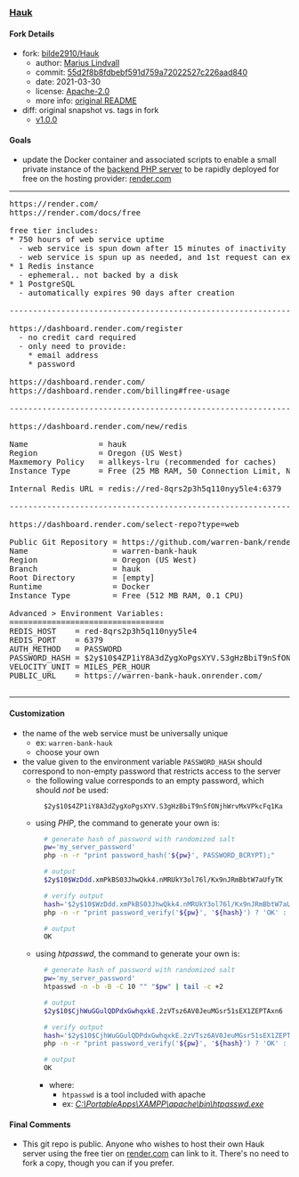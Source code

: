 ### [Hauk](https://github.com/warren-bank/render-web-services/tree/hauk)

#### Fork Details

* fork: [bilde2910/Hauk](https://github.com/bilde2910/Hauk)
  - author: [Marius Lindvall](https://varden.info/)
  - commit: [55d2f8b8fdbebf591d759a72022527c226aad840](https://github.com/bilde2910/Hauk/tree/55d2f8b8fdbebf591d759a72022527c226aad840)
  - date: 2021-03-30
  - license: [Apache-2.0](./LICENSE)
  - more info: [original README](./README-original.md)
* diff: original snapshot vs. tags in fork
  - [v1.0.0](https://github.com/warren-bank/render-web-services/compare/hauk%2foriginal..hauk%2fv1.0.0/)

#### Goals

* update the Docker container and associated scripts to enable a small private instance of the [backend PHP server](./backend-php) to be rapidly deployed for free on the hosting provider: [render.com](https://render.com/docs/free)

- - - -

<pre>
https://render.com/
https://render.com/docs/free

free tier includes:
* 750 hours of web service uptime
  - web service is spun down after 15 minutes of inactivity
  - web service is spun up as needed, and 1st request can experience a delay of up to 30 seconds
* 1 Redis instance
  - ephemeral.. not backed by a disk
* 1 PostgreSQL
  - automatically expires 90 days after creation

--------------------------------------------------------------------------------

https://dashboard.render.com/register
  - no credit card required
  - only need to provide:
    * email address
    * password

https://dashboard.render.com/
https://dashboard.render.com/billing#free-usage

--------------------------------------------------------------------------------

https://dashboard.render.com/new/redis

Name               = hauk
Region             = Oregon (US West)
Maxmemory Policy   = allkeys-lru (recommended for caches)
Instance Type      = Free (25 MB RAM, 50 Connection Limit, No Persistence)

Internal Redis URL = redis://red-8qrs2p3h5q110nyy5le4:6379

--------------------------------------------------------------------------------

https://dashboard.render.com/select-repo?type=web

Public Git Repository = https://github.com/warren-bank/render-web-services
Name                  = warren-bank-hauk
Region                = Oregon (US West)
Branch                = hauk
Root Directory        = [empty]
Runtime               = Docker
Instance Type         = Free (512 MB RAM, 0.1 CPU)

Advanced > Environment Variables:
=================================
REDIS_HOST    = red-8qrs2p3h5q110nyy5le4
REDIS_PORT    = 6379
AUTH_METHOD   = PASSWORD
PASSWORD_HASH = $2y$10$4ZP1iY8A3dZygXoPgsXYV.S3gHzBbiT9nSfONjhWrvMxVPkcFq1Ka
VELOCITY_UNIT = MILES_PER_HOUR
PUBLIC_URL    = https://warren-bank-hauk.onrender.com/

</pre>

- - - -

#### Customization

* the name of the web service must be universally unique
  - ex: `warren-bank-hauk`
  - choose your own
* the value given to the environment variable `PASSWORD_HASH` should correspond to non-empty password that restricts access to the server
  - the following value corresponds to an empty password, which should _not_ be used:
    ```text
      $2y$10$4ZP1iY8A3dZygXoPgsXYV.S3gHzBbiT9nSfONjhWrvMxVPkcFq1Ka
    ```
  - using _PHP_, the command to generate your own is:
    ```bash
      # generate hash of password with randomized salt
      pw='my_server_password'
      php -n -r "print password_hash('${pw}', PASSWORD_BCRYPT);"

      # output
      $2y$10$WzDdd.xmPkBS03JhwQkk4.nMRUkY3ol76l/Kx9nJRmBbtW7aUfyTK

      # verify output
      hash='$2y$10$WzDdd.xmPkBS03JhwQkk4.nMRUkY3ol76l/Kx9nJRmBbtW7aUfyTK'
      php -n -r "print password_verify('${pw}', '${hash}') ? 'OK' : 'ERROR';"

      # output
      OK
    ```
  - using _htpasswd_, the command to generate your own is:
    ```bash
      # generate hash of password with randomized salt
      pw='my_server_password'
      htpasswd -n -b -B -C 10 "" "$pw" | tail -c +2

      # output
      $2y$10$CjhWuGGulQDPdxGwhqxkE.2zVTsz6AV0JeuMGsr51sEX1ZEPTAxn6

      # verify output
      hash='$2y$10$CjhWuGGulQDPdxGwhqxkE.2zVTsz6AV0JeuMGsr51sEX1ZEPTAxn6'
      php -n -r "print password_verify('${pw}', '${hash}') ? 'OK' : 'ERROR';"

      # output
      OK
    ```
    * where:
      - `htpasswd` is a tool included with apache
      - ex: [_C:\PortableApps\XAMPP\apache\bin\htpasswd.exe_](https://sourceforge.net/projects/xampp/files/XAMPP%20Windows/1.7.3/xampplite-win32-1.7.3.zip/download)

#### Final Comments

* This git repo is public. Anyone who wishes to host their own Hauk server using the free tier on [render.com](https://render.com/) can link to it. There's no need to fork a copy, though you can if you prefer.
